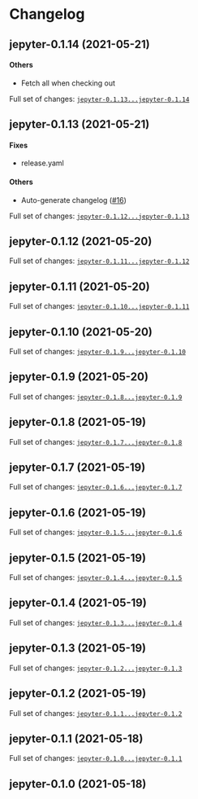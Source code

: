 # Changelog

## jepyter-0.1.14 (2021-05-21)

#### Others

* Fetch all when checking out

Full set of changes: [`jepyter-0.1.13...jepyter-0.1.14`](https://github.com/hanslovsky/jepyter/compare/jepyter-0.1.13...jepyter-0.1.14)

## jepyter-0.1.13 (2021-05-21)

#### Fixes

* release.yaml
#### Others

* Auto-generate changelog ([#16](https://github.com/hanslovsky/jepyter/issues/16))

Full set of changes: [`jepyter-0.1.12...jepyter-0.1.13`](https://github.com/hanslovsky/jepyter/compare/jepyter-0.1.12...jepyter-0.1.13)

## jepyter-0.1.12 (2021-05-20)


Full set of changes: [`jepyter-0.1.11...jepyter-0.1.12`](https://github.com/hanslovsky/jepyter/compare/jepyter-0.1.11...jepyter-0.1.12)

## jepyter-0.1.11 (2021-05-20)


Full set of changes: [`jepyter-0.1.10...jepyter-0.1.11`](https://github.com/hanslovsky/jepyter/compare/jepyter-0.1.10...jepyter-0.1.11)

## jepyter-0.1.10 (2021-05-20)


Full set of changes: [`jepyter-0.1.9...jepyter-0.1.10`](https://github.com/hanslovsky/jepyter/compare/jepyter-0.1.9...jepyter-0.1.10)

## jepyter-0.1.9 (2021-05-20)


Full set of changes: [`jepyter-0.1.8...jepyter-0.1.9`](https://github.com/hanslovsky/jepyter/compare/jepyter-0.1.8...jepyter-0.1.9)

## jepyter-0.1.8 (2021-05-19)


Full set of changes: [`jepyter-0.1.7...jepyter-0.1.8`](https://github.com/hanslovsky/jepyter/compare/jepyter-0.1.7...jepyter-0.1.8)

## jepyter-0.1.7 (2021-05-19)


Full set of changes: [`jepyter-0.1.6...jepyter-0.1.7`](https://github.com/hanslovsky/jepyter/compare/jepyter-0.1.6...jepyter-0.1.7)

## jepyter-0.1.6 (2021-05-19)


Full set of changes: [`jepyter-0.1.5...jepyter-0.1.6`](https://github.com/hanslovsky/jepyter/compare/jepyter-0.1.5...jepyter-0.1.6)

## jepyter-0.1.5 (2021-05-19)


Full set of changes: [`jepyter-0.1.4...jepyter-0.1.5`](https://github.com/hanslovsky/jepyter/compare/jepyter-0.1.4...jepyter-0.1.5)

## jepyter-0.1.4 (2021-05-19)


Full set of changes: [`jepyter-0.1.3...jepyter-0.1.4`](https://github.com/hanslovsky/jepyter/compare/jepyter-0.1.3...jepyter-0.1.4)

## jepyter-0.1.3 (2021-05-19)


Full set of changes: [`jepyter-0.1.2...jepyter-0.1.3`](https://github.com/hanslovsky/jepyter/compare/jepyter-0.1.2...jepyter-0.1.3)

## jepyter-0.1.2 (2021-05-19)


Full set of changes: [`jepyter-0.1.1...jepyter-0.1.2`](https://github.com/hanslovsky/jepyter/compare/jepyter-0.1.1...jepyter-0.1.2)

## jepyter-0.1.1 (2021-05-18)


Full set of changes: [`jepyter-0.1.0...jepyter-0.1.1`](https://github.com/hanslovsky/jepyter/compare/jepyter-0.1.0...jepyter-0.1.1)

## jepyter-0.1.0 (2021-05-18)

